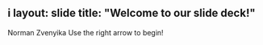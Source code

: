 i
layout: slide
title: "Welcome to our slide deck!"
---
Norman Zvenyika
Use the right arrow to begin!
